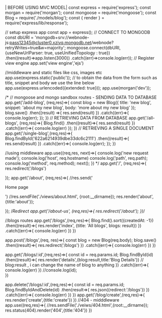  | BEFORE USING MVC MODEL|
const express = require('express');
const morgan = require('morgan');
const mongoose = require('mongoose');
const Blog = require('./models/blog');
const { render } = require('express/lib/response');

// setup express app
const app = express();
// CONNECT TO MONGODB
const dbURI = 'mongodb+srv://webnode-js:pass12345@cluster0.xzivq.mongodb.net/webnode?retryWrites=true&w=majority';
mongoose.connect(dbURI, {useNewUrlParser: true, useUnifiedTopology : true})
.then((result)=>app.listen(3000))
.catch((err)=>console.log(err));
// Register view engine
app.set('view engine','ejs')



//middleware and static files like css, images etc
app.use(express.static('public'));
// to obtain the data from the form such as title, snippet and body we use the line below
app.use(express.urlencoded({extended: true}));
app.use(morgan('dev'));

/*
// mongoose and mongo sandbox routes - SENDING DATA TO DATABASE
app.get('/add-blog', (req,res)=>{
    const blog = new Blog({
        title: 'new blog',
        snippet: 'about my new blog',
        body: 'more about my new blog'
    });
    blog.save()
    .then((result) =>{
        res.send(result)
    }) 
    .catch((err)=>{
        console.log(err);
    });
  })
// RETRIEVING DATA FROM DATABASE
app.get('/all-blogs', (req,res)=>{
    Blog.find()
    .then((result)=>{
        res.send(result)
    })
    .catch((err)=>{
        console.log(err)
    });
})
// RETRIEVING A SINGLE DOCUMENT
app.get('/single-blog',(req,res)=>{
    Blog.findById('622a6214939dbe33dc6c2111')
    .then((result)=>{
        res.send(result)
    })
    .catch((err)=>{
        console.log(err);
    });
})

//using middleware
app.use((req,res, next)=>{ 
    console.log('new request made');
    console.log('host', req.hostname)
    console.log('path', req.path);
    console.log('method', req.method);
    next();
})
*/
app.get('/', (req,res)=>{
    res.redirect('/blogs')
    
});
app.get('/about', (req,res)=>{
    //res.send('<p>Home page</p>')
     //res.sendFile('./views/about.html', {root:__dirname});
     res.render('about',{title:'about'});
    
});
/*Redirect
  app.get('/about-us', (req,res)=>{
      res.redirect('/about'); 
  })*/

  //blogs routes
  app.get('/blogs',(req,res)=>{
    Blog.find().sort({createdAt: -1})
    .then((result)=>{
    res.render('index', {title: 'All blogs', blogs: result})
    })
    .catch((err)=>{
        console.log(err)
    })
  })

  app.post('/blogs',(req, res)=>{
      const blog = new Blog(req.body);
      blog.save()
      .then((result)=>{
          res.redirect('/blogs')
      })
    .catch((err)=>{
          console.log(err)
      })
  })

  app.get('/blogs/:id',(req,res)=>{
      const id = req.params.id;
      Blog.findById(id)
      .then((result)=>{
        res.render('details',{blog:result,title:'Blog Details'})
        // blog:result , i  can change the name of blog to anything
      })
      .catch((err)=>{
          console.log(err)
      })
      //console.log(id);  
  })

  app.delete('/blogs/:id',(req,res)=>{
      const id = req.params.id;
      Blog.findByIdAndDelete(id)
      .then(result=>{
        res.json({redirect:'/blogs'})
      })
      .catch((err)=>{
          console.log(err)
      })
  })
  app.get('/blog/create',(req,res)=>{
   res.render('create',{title:'create'})
  })
//404 - midddleware
app.use((req,res)=>{
//res.sendFile('./veiws/404.html',{root:__dirname});
res.status(404).render('404',{title:'404'})
})